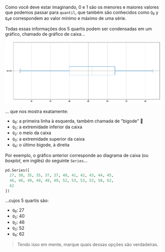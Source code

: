 Como você deve estar imaginando, 0 e 1 são os menores e maiores valores que podemos passar para `quantil`, que também são conhecidos como <code>Q<sub>0</sub></code> y <code>Q<sub>4</sub></code>e correspondem ao valor mínimo e máximo de uma série.

Todas essas informações dos 5 quartis podem ser condensadas em um gráfico, chamado de gráfico de caixa...

<img src="https://raw.githubusercontent.com/MumukiProject/mumuki-guia-python3-agregaciones-y-medidas-estadisticas/master/assets/boxplot_1665011408149.png" alt="boxplot_1665011408149.png" width="auto" height="auto">


... que nos mostra exatamente:

* <code>Q<sub>0</sub></code>: a primeira linha à esquerda, também chamada de "bigode" 🥸
* <code>Q<sub>1</sub></code>: a extremidade inferior da caixa  
* <code>Q<sub>2</sub></code>: o meio da caixa
* <code>Q<sub>3</sub></code>: a extremidade superior da caixa
* <code>Q<sub>4</sub></code>: o último bigode, à direita

Por exemplo, o gráfico anterior corresponde ao diagrama de caixa (ou _boxplot_, em inglês) do seguinte `Series`...

```python
pd.Series([
  27, 30, 35, 35, 37, 37, 40, 41, 42, 43, 44, 45,
  46, 46, 49, 49, 49, 49, 52, 53, 53, 53, 58, 62,
  62
])
```

...cujos 5 quartis são:


* <code>Q<sub>0</sub></code>: 27
* <code>Q<sub>1</sub></code>: 40  
* <code>Q<sub>2</sub></code>: 46
* <code>Q<sub>3</sub></code>: 52
* <code>Q<sub>4</sub></code>: 62


> Tendo isso em mente, marque quais dessas opções são verdadeiras.
